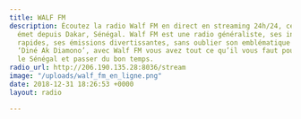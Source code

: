 ```yaml
---
title: WALF FM
description: Écoutez la radio Walf FM en direct en streaming 24h/24, cette radio privée
  émet depuis Dakar, Sénégal. Walf FM est une radio généraliste, ses informations
  rapides, ses émissions divertissantes, sans oublier son emblématique émission religieuse
  ‘Diné Ak Diamono’, avec Walf FM vous avez tout ce qu’il vous faut pour comprendre
  le Sénégal et passer du bon temps.
radio_url: http://206.190.135.28:8036/stream
image: "/uploads/walf_fm_en_ligne.png"
date: 2018-12-31 18:26:53 +0000
layout: radio

---
```

